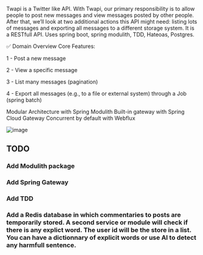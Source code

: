 Twapi is a Twitter like API. With Twapi, our primary responsibility is to allow people to post new messages and view messages posted by other people. After that, we’ll look at two additional actions this API might need: listing lots of messages and exporting all messages to a different storage system. It is a RESTfull API. Uses spring boot, spring modulith, TDD, Hateoas, Postgres.

✅ Domain Overview
Core Features: 

1 - Post a new message

2 - View a specific message

3 - List many messages (pagination)

4 - Export all messages (e.g., to a file or external system) through a Job (spring batch)

Modular Architecture with Spring Modulith
Built-in gateway with Spring Cloud Gateway
Concurrent by default with Webflux

![image](https://github.com/user-attachments/assets/3430ecc0-625e-4f23-8647-96a9c865456a)

## TODO
### Add Modulith package
### Add Spring Gateway
### Add TDD
### Add a Redis database in which commentaries to posts are temporarily stored. A second service or module will check if there is any explict word. The user id will be the store in a list. You can have a dictionnary of explicit words or use AI to detect any harmfull sentence.
